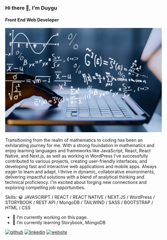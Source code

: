 
### Hi there 👋, I'm Duygu
#### Front End Web Developer
![Front End Web Developer](https://github.com/duyguca/portfolio-website/blob/main/public/image/math-code.png)

Transitioning from the realm of mathematics to coding has been an exhilarating journey for me. With a strong foundation in mathematics and enjoy learning languages and frameworks like  JavaScript, React, React Native, and Next.js, as well as working in WordPress I've successfully contributed to various projects, creating user-friendly interfaces, and developing fast and interactive web applications and mobile apps. Always eager to learn and adapt, I thrive in dynamic, collaborative environments, delivering impactful solutions with a blend of analytical thinking and technical proficiency. I'm excited about forging new connections and exploring compelling job opportunities.

Skills: 
😀 JAVASCRIPT / REACT / REACT NATIVE / NEXT.JS / WordPress / STORYBOOK / REST API /  MongoDB / TAILWIND / SASS / BOOTSTRAP / HTML / CSS

- 🔭 I’m currently working on this page. 
- 🌱 I’m currently learning Storybook, MongoDB 


[<img src='https://cdn.jsdelivr.net/npm/simple-icons@3.0.1/icons/github.svg' alt='github' height='40'>](https://github.com/duyguca)  [<img src='https://cdn.jsdelivr.net/npm/simple-icons@3.0.1/icons/linkedin.svg' alt='linkedin' height='40'>](https://www.linkedin.com/in/https://www.linkedin.com/in/duygukoksalca//)  [<img src='https://cdn.jsdelivr.net/npm/simple-icons@3.0.1/icons/icloud.svg' alt='website' height='40'>](https://portfolio.duygukoksal.com/)  

